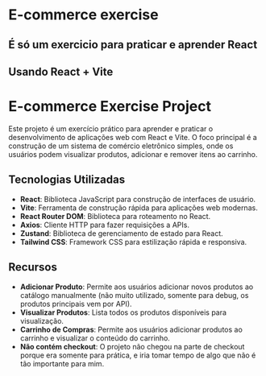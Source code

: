 # E-commerce exercise

## É só um exercicio para praticar e aprender React
## Usando React + Vite

# E-commerce Exercise Project

Este projeto é um exercício prático para aprender e praticar o desenvolvimento de aplicações web com React e Vite. O foco principal é a construção de um sistema de comércio eletrônico simples, onde os usuários podem visualizar produtos, adicionar e remover itens ao carrinho.

## Tecnologias Utilizadas

- **React**: Biblioteca JavaScript para construção de interfaces de usuário.
- **Vite**: Ferramenta de construção rápida para aplicações web modernas.
- **React Router DOM**: Biblioteca para roteamento no React.
- **Axios**: Cliente HTTP para fazer requisições a APIs.
- **Zustand**: Biblioteca de gerenciamento de estado para React.
- **Tailwind CSS**: Framework CSS para estilização rápida e responsiva.

## Recursos

- **Adicionar Produto**: Permite aos usuários adicionar novos produtos ao catálogo manualmente (não muito utilizado, somente para debug, os produtos principais vem por API).
- **Visualizar Produtos**: Lista todos os produtos disponíveis para visualização.
- **Carrinho de Compras**: Permite aos usuários adicionar produtos ao carrinho e visualizar o conteúdo do carrinho.
- **Não contém checkout**: O projeto não chegou na parte de checkout porque era somente para prática, e iria tomar tempo de algo que não é tão importante para mim.
